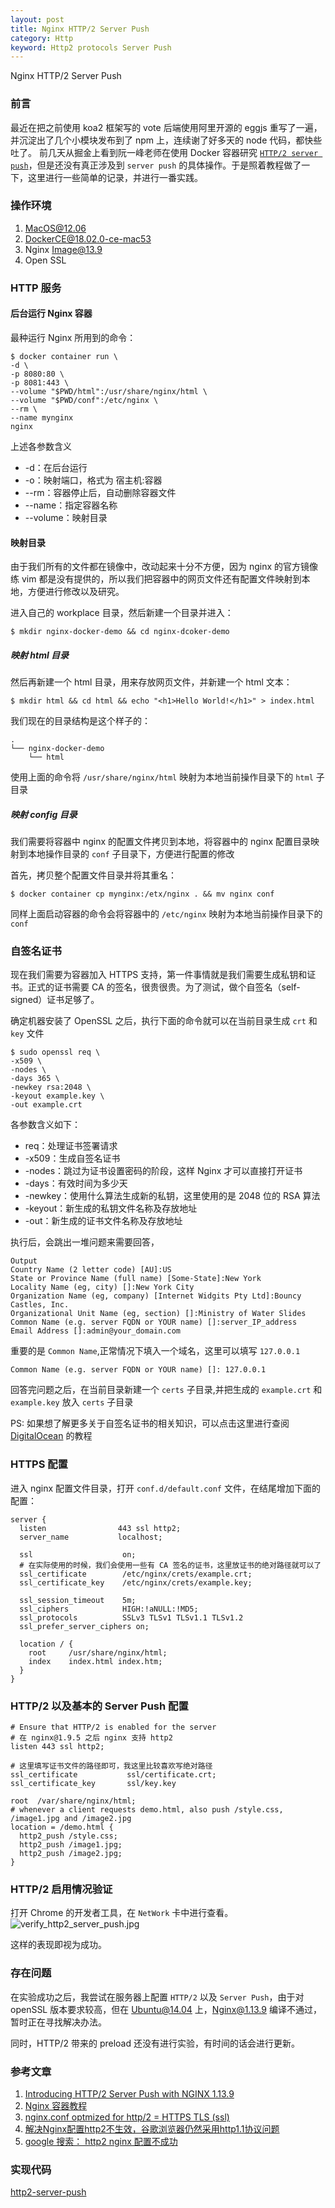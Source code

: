```yaml
---
layout: post
title: Nginx HTTP/2 Server Push
category: Http
keyword: Http2 protocols Server Push
---
```


Nginx HTTP/2 Server Push

### 前言

最近在把之前使用 koa2 框架写的 vote 后端使用阿里开源的 eggjs 重写了一遍，并沉淀出了几个小模块发布到了 npm 上，连续谢了好多天的 node 代码，都快些吐了。
前几天从掘金上看到阮一峰老师在使用 Docker 容器研究 [`HTTP/2 server push`](http://www.ruanyifeng.com/blog/2018/02/nginx-docker.html)，但是还没有真正涉及到 `server push` 的具体操作。于是照着教程做了一下，这里进行一些简单的记录，并进行一番实践。

### 操作环境

1. MacOS@12.06
2. DockerCE@18.02.0-ce-mac53
3. Nginx Image@13.9
4. Open SSL

### HTTP 服务


#### 后台运行 Nginx 容器

最种运行 Nginx 所用到的命令：

```shell
$ docker container run \
-d \
-p 8080:80 \
-p 8081:443 \
--volume "$PWD/html":/usr/share/nginx/html \
--volume "$PWD/conf":/etc/nginx \
--rm \
--name mynginx
nginx
```

上述各参数含义

- -d：在后台运行
- -o：映射端口，格式为 宿主机:容器
- --rm：容器停止后，自动删除容器文件
- --name：指定容器名称
- --volume：映射目录

#### 映射目录

由于我们所有的文件都在镜像中，改动起来十分不方便，因为 nginx 的官方镜像练 vim 都是没有提供的，所以我们把容器中的网页文件还有配置文件映射到本地，方便进行修改以及研究。

进入自己的 workplace 目录，然后新建一个目录并进入：

```shell
$ mkdir nginx-docker-demo && cd nginx-dcoker-demo
```
##### 映射 html 目录

然后再新建一个 html 目录，用来存放网页文件，并新建一个 html 文本：

```shell
$ mkdir html && cd html && echo "<h1>Hello World!</h1>" > index.html
```

我们现在的目录结构是这个样子的：

```shell
.
└── nginx-docker-demo
    └── html
```

使用上面的命令将 `/usr/share/nginx/html` 映射为本地当前操作目录下的 `html` 子目录

##### 映射 config 目录

我们需要将容器中 nginx 的配置文件拷贝到本地，将容器中的 nginx 配置目录映射到本地操作目录的 `conf` 子目录下，方便进行配置的修改

首先，拷贝整个配置文件目录并将其重名：

```shell
$ docker container cp mynginx:/etx/nginx . && mv nginx conf
```

同样上面启动容器的命令会将容器中的 `/etc/nginx` 映射为本地当前操作目录下的 `conf`

### 自签名证书

现在我们需要为容器加入 HTTPS 支持，第一件事情就是我们需要生成私钥和证书。正式的证书需要 CA 的签名，很贵很贵。为了测试，做个自签名（self-signed）证书足够了。

确定机器安装了 OpenSSL 之后，执行下面的命令就可以在当前目录生成 `crt` 和 `key` 文件

```shell
$ sudo openssl req \
-x509 \
-nodes \
-days 365 \
-newkey rsa:2048 \
-keyout example.key \
-out example.crt
```

各参数含义如下：

- req：处理证书签署请求
- -x509：生成自签名证书
- -nodes：跳过为证书设置密码的阶段，这样 Nginx 才可以直接打开证书
- -days：有效时间为多少天
- -newkey：使用什么算法生成新的私钥，这里使用的是 2048 位的 RSA 算法
- -keyout：新生成的私钥文件名称及存放地址
- -out：新生成的证书文件名称及存放地址

执行后，会跳出一堆问题来需要回答，

```shell
Output
Country Name (2 letter code) [AU]:US
State or Province Name (full name) [Some-State]:New York
Locality Name (eg, city) []:New York City
Organization Name (eg, company) [Internet Widgits Pty Ltd]:Bouncy Castles, Inc.
Organizational Unit Name (eg, section) []:Ministry of Water Slides
Common Name (e.g. server FQDN or YOUR name) []:server_IP_address
Email Address []:admin@your_domain.com
```

重要的是 `Common Name`,正常情况下填入一个域名，这里可以填写 `127.0.0.1`

```shell
Common Name (e.g. server FQDN or YOUR name) []: 127.0.0.1
```

回答完问题之后，在当前目录新建一个 `certs` 子目录,并把生成的 `example.crt` 和 `example.key` 放入 `certs` 子目录

PS: 如果想了解更多关于自签名证书的相关知识，可以点击这里进行查阅 [DigitalOcean](https://www.digitalocean.com/community/tutorials/how-to-create-a-self-signed-ssl-certificate-for-nginx-in-ubuntu-16-04) 的教程

### HTTPS 配置

进入 nginx 配置文件目录，打开 `conf.d/default.conf` 文件，在结尾增加下面的配置：

```
server {
  listen                443 ssl http2;
  server_name           localhost;

  ssl                    on;
  # 在实际使用的时候，我们会使用一些有 CA 签名的证书，这里放证书的绝对路径就可以了
  ssl_certificate        /etc/nginx/crets/example.crt;
  ssl_certificate_key    /etc/nginx/crets/example.key;

  ssl_session_timeout    5m;
  ssl_ciphers            HIGH:!aNULL:!MD5;
  ssl_protocols          SSLv3 TLSv1 TLSv1.1 TLSv1.2
  ssl_prefer_server_ciphers on;

  location / {
    root     /usr/share/nginx/html;
    index    index.html index.htm;
  }
}

```

### HTTP/2 以及基本的 Server Push 配置

```
# Ensure that HTTP/2 is enabled for the server
# 在 nginx@1.9.5 之后 nginx 支持 http2
listen 443 ssl http2;

# 这里填写证书文件的路径即可，我这里比较喜欢写绝对路径 
ssl_certificate           ssl/certificate.crt;
ssl_certificate_key       ssl/key.key

root  /var/share/nginx/html;
# whenever a client requests demo.html, also push /style.css, /image1.jpg and /image2.jpg
location = /demo.html {
  http2_push /style.css;
  http2_push /image1.jpg;
  http2_push /image2.jpg;
}
```

### HTTP/2 启用情况验证

打开 Chrome 的开发者工具，在 `NetWork` 卡中进行查看。
![verify_http2_server_push.jpg](http://oq5td7hx8.bkt.clouddn.com/verify_http2_server_push.png)

这样的表现即视为成功。

### 存在问题

在实验成功之后，我尝试在服务器上配置 `HTTP/2` 以及 `Server Push`，由于对 openSSL 版本要求较高，但在 Ubuntu@14.04 上，Nginx@1.13.9 编译不通过，暂时正在寻找解决办法。

同时，HTTP/2 带来的 preload 还没有进行实验，有时间的话会进行更新。

### 参考文章

1. [Introducing HTTP/2 Server Push with NGINX 1.13.9](https://www.nginx.com/blog/nginx-1-13-9-http2-server-push/#configuring)
2. [Nginx 容器教程](http://www.ruanyifeng.com/blog/2018/02/nginx-docker.html)
3. [nginx.conf optmized for http/2 = HTTPS TLS (ssl)](https://gist.github.com/leandromoreira/1c655189b8fae2e24175)
4. [解决Nginx配置http2不生效，谷歌浏览器仍然采用http1.1协议问题](https://zhangge.net/5114.html)
5. [google 搜索： http2 nginx 配置不成功](https://www.google.com/search?q=http2+nginx+%E9%85%8D%E7%BD%AE%E4%B8%8D%E6%88%90%E5%8A%9F&oq=http2+&aqs=chrome.2.69i57j69i59l3j69i60l2.19112j0j4&sourceid=chrome&ie=UTF-8)

### 实现代码

[http2-server-push](https://github.com/Raoul1996/http2-server-push.git)
